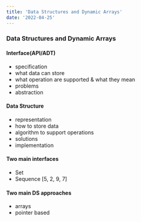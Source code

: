 ```yaml
---
title: 'Data Structures and Dynamic Arrays'
date: '2022-04-25'
---
```


### Data Structures and Dynamic Arrays

#### Interface(API/ADT)    
- specification                 
- what data can store           
- what operation are supported & what they mean
- problems
- abstraction                  

#### Data Structure
- representation
- how to store data
- algorithm to support operations
- solutions
- implementation

#### Two main interfaces
- Set
- Sequence  [5, 2, 9, 7]

#### Two main DS approaches
- arrays
- pointer based



